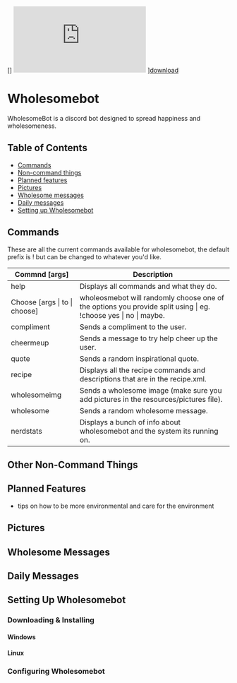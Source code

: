 [Download]:https://github.com/basion96/Wholesomebot/releases/download/v1.0/Wholesomebot.jar
[] ![download] ][download]

# Wholesomebot
WholesomeBot is a discord bot designed to spread happiness and wholesomeness.

## Table of Contents
* [Commands](#commands)
* [Non-command things](#other-non-command-things)
* [Planned features](#planned-features)
* [Pictures](#pictures)
* [Wholesome messages](#wholesome-messages)
* [Daily messages](#daily-messages)
* [Setting up Wholesomebot](#setting-up-wholesomebot)

## Commands
These are all the current commands available for wholesomebot, the default prefix is ! but can be changed to whatever you'd like.

|Commnd [args]|Description|
| --- | --- |
|help|Displays all commands and what they do.|
|Choose [args \| to \| choose] | wholeosmebot will randomly choose one of the options you provide split using \| eg. !choose yes \| no \| maybe.|
|compliment|Sends a compliment to the user.|
|cheermeup|Sends a message to try help cheer up the user.|
|quote|Sends a random inspirational quote.|
|recipe|Displays all the recipe commands and descriptions that are in the recipe.xml.|
|wholesomeimg|Sends a wholesome image (make sure you add pictures in the resources/pictures file).|
|wholesome|Sends a random wholesome message.|
|nerdstats|Displays a bunch of info about wholesomebot and the system its running on.|

## Other Non-Command Things


## Planned Features
* tips on how to be more environmental and care for the environment

## Pictures

## Wholesome Messages

## Daily Messages

## Setting Up Wholesomebot

### Downloading & Installing

#### Windows

#### Linux

### Configuring Wholesomebot

